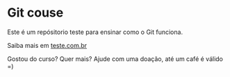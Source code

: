 # Git couse

Este é um repósitorio teste para ensinar como o Git funciona. 

Saiba mais em [teste.com.br](youtube.com)

Gostou do curso? Quer mais? Ajude com uma doação, até um café é válido =)
